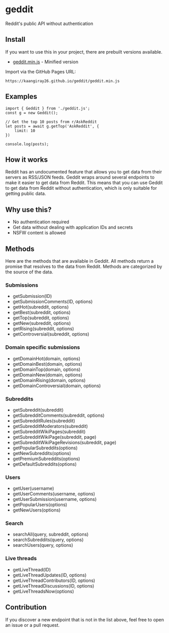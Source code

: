 # geddit
Reddit's public API without authentication 

## Install
If you want to use this in your project, there are prebuilt versions available.
* [geddit.min.js](geddit.min.js) - Minified version

Import via the GitHub Pages URL:
```
https://kaangiray26.github.io/geddit/geddit.min.js
```

## Examples
```
import { Geddit } from './geddit.js';
const g = new Geddit();

// Get the top 10 posts from r/AskReddit
let posts = await g.getTop('AskReddit', {
    limit: 10
})

console.log(posts);
```

## How it works
Reddit has an undocumented feature that allows you to get data from their servers as RSS/JSON feeds. Geddit wraps around several endpoints to make it easier to get data from Reddit. This means that you can use Geddit to get data from Reddit without authentication, which is only suitable for getting public data.

## Why use this?
* No authentication required
* Get data without dealing with application IDs and secrets
* NSFW content is allowed

## Methods
Here are the methods that are available in Geddit. All methods return a promise that resolves to the data from Reddit. Methods are categorized by the source of the data.

### Submissions
* getSubmission(ID)
* getSubmissionComments(ID, options)
* getHot(subreddit, options)
* getBest(subreddit, options)
* getTop(subreddit, options)
* getNew(subreddit, options)
* getRising(subreddit, options)
* getControversial(subreddit, options)

### Domain specific submissions
* getDomainHot(domain, options)
* getDomainBest(domain, options)
* getDomainTop(domain, options)
* getDomainNew(domain, options)
* getDomainRising(domain, options)
* getDomainControversial(domain, options)

### Subreddits
* getSubreddit(subreddit)
* getSubredditComments(subreddit, options)
* getSubredditRules(subreddit)
* getSubredditModerators(subreddit)
* getSubredditWikiPages(subreddit)
* getSubredditWikiPage(subreddit, page)
* getSubredditWikiPageRevisions(subreddit, page)
* getPopularSubreddits(options)
* getNewSubreddits(options)
* getPremiumSubreddits(options)
* getDefaultSubreddits(options)
  
### Users
* getUser(username)
* getUserComments(username, options)
* getUserSubmission(username, options)
* getPopularUsers(options)
* getNewUsers(options)

### Search
* searchAll(query, subreddit, options)
* searchSubreddits(query, options)
* searchUsers(query, options)

### Live threads
* getLiveThread(ID)
* getLiveThreadUpdates(ID, options)
* getLiveThreadContributors(ID, options)
* getLiveThreadDiscussions(ID, options)
* getLiveThreadsNow(options)

## Contribution
If you discover a new endpoint that is not in the list above, feel free to open an issue or a pull request.